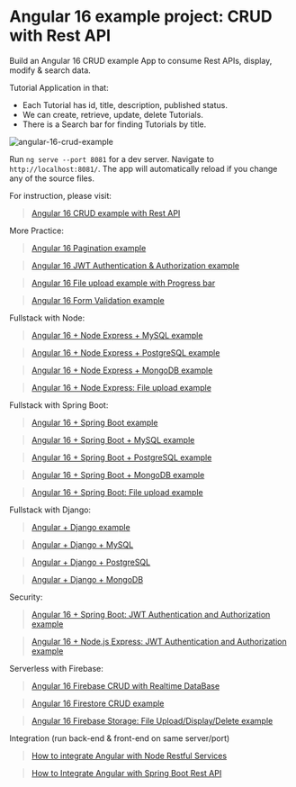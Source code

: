 # Angular 16 example project: CRUD with Rest API

Build an Angular 16 CRUD example App to consume Rest APIs, display, modify & search data.

Tutorial Application in that:
- Each Tutorial has id, title, description, published status.
- We can create, retrieve, update, delete Tutorials.
- There is a Search bar for finding Tutorials by title.

![angular-16-crud-example](angular-16-crud-example.png)

Run `ng serve --port 8081` for a dev server. Navigate to `http://localhost:8081/`. The app will automatically reload if you change any of the source files.

For instruction, please visit:
> [Angular 16 CRUD example with Rest API](https://www.bez.com/angular-16-crud-example/)

More Practice:
> [Angular 16 Pagination example](https://www.bez.com/angular-16-pagination-ngx/)

> [Angular 16 JWT Authentication & Authorization example](https://www.bez.com/angular-16-jwt-auth/)

> [Angular 16 File upload example with Progress bar](https://www.bez.com/angular-16-file-upload/)

> [Angular 16 Form Validation example](https://www.bez.com/angular-16-form-validation/)

Fullstack with Node:

> [Angular 16 + Node Express + MySQL example](https://www.bez.com/angular-16-node-js-express-mysql/)

> [Angular 16 + Node Express + PostgreSQL example](https://www.bez.com/angular-16-node-js-express-postgresql/)

> [Angular 16 + Node Express + MongoDB example](https://www.bez.com/angular-16-node-js-express-mongodb/)

> [Angular 16 + Node Express: File upload example](https://www.bez.com/angular-16-node-express-file-upload/)

Fullstack with Spring Boot:

> [Angular 16 + Spring Boot example](https://www.bez.com/spring-boot-angular-16-crud/)

> [Angular 16 + Spring Boot + MySQL example](https://www.bez.com/spring-boot-angular-16-mysql/)

> [Angular 16 + Spring Boot + PostgreSQL example](https://www.bez.com/spring-boot-angular-16-postgresql/)

> [Angular 16 + Spring Boot + MongoDB example](https://www.bez.com/spring-boot-angular-16-mongodb/)

> [Angular 16 + Spring Boot: File upload example](https://www.bez.com/angular-16-spring-boot-file-upload/)

Fullstack with Django:
> [Angular + Django example](https://www.bez.com/django-angular-13-crud-rest-framework/)

> [Angular + Django + MySQL](https://www.bez.com/django-angular-mysql/)

> [Angular + Django + PostgreSQL](https://www.bez.com/django-angular-postgresql/)

> [Angular + Django + MongoDB](https://www.bez.com/django-angular-mongodb/)

Security:
> [Angular 16 + Spring Boot: JWT Authentication and Authorization example](https://www.bez.com/angular-16-spring-boot-jwt-auth/)

> [Angular 16 + Node.js Express: JWT Authentication and Authorization example](https://www.bez.com/node-js-angular-16-jwt-auth/)

Serverless with Firebase:
> [Angular 16 Firebase CRUD with Realtime DataBase](https://www.bez.com/angular-16-firebase-crud/)

> [Angular 16 Firestore CRUD example](https://www.bez.com/angular-16-firestore-crud/)

> [Angular 16 Firebase Storage: File Upload/Display/Delete example](https://www.bez.com/angular-16-firebase-storage/)

Integration (run back-end & front-end on same server/port)
> [How to integrate Angular with Node Restful Services](https://bez.com/integrate-angular-12-node-js/)

> [How to Integrate Angular with Spring Boot Rest API](https://bez.com/integrate-angular-12-spring-boot/)